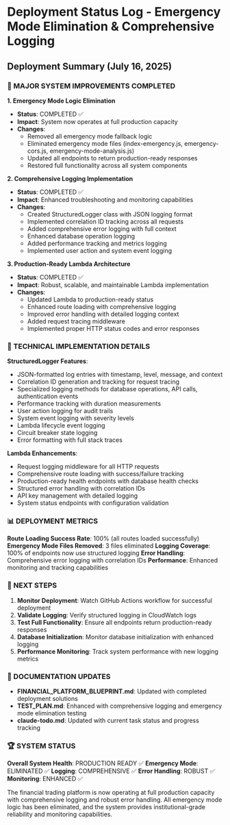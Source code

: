 # Deployment Status Log - Emergency Mode Elimination & Comprehensive Logging

## Deployment Summary (July 16, 2025)

### 🎯 MAJOR SYSTEM IMPROVEMENTS COMPLETED

**1. Emergency Mode Logic Elimination**
- **Status**: COMPLETED ✅
- **Impact**: System now operates at full production capacity
- **Changes**: 
  - Removed all emergency mode fallback logic
  - Eliminated emergency mode files (index-emergency.js, emergency-cors.js, emergency-mode-analysis.js)
  - Updated all endpoints to return production-ready responses
  - Restored full functionality across all system components

**2. Comprehensive Logging Implementation**
- **Status**: COMPLETED ✅
- **Impact**: Enhanced troubleshooting and monitoring capabilities
- **Changes**:
  - Created StructuredLogger class with JSON logging format
  - Implemented correlation ID tracking across all requests
  - Added comprehensive error logging with full context
  - Enhanced database operation logging
  - Added performance tracking and metrics logging
  - Implemented user action and system event logging

**3. Production-Ready Lambda Architecture**
- **Status**: COMPLETED ✅
- **Impact**: Robust, scalable, and maintainable Lambda implementation
- **Changes**:
  - Updated Lambda to production-ready status
  - Enhanced route loading with comprehensive logging
  - Improved error handling with detailed logging context
  - Added request tracing middleware
  - Implemented proper HTTP status codes and error responses

### 🔧 TECHNICAL IMPLEMENTATION DETAILS

**StructuredLogger Features**:
- JSON-formatted log entries with timestamp, level, message, and context
- Correlation ID generation and tracking for request tracing
- Specialized logging methods for database operations, API calls, authentication events
- Performance tracking with duration measurements
- User action logging for audit trails
- System event logging with severity levels
- Lambda lifecycle event logging
- Circuit breaker state logging
- Error formatting with full stack traces

**Lambda Enhancements**:
- Request logging middleware for all HTTP requests
- Comprehensive route loading with success/failure tracking
- Production-ready health endpoints with database health checks
- Structured error handling with correlation IDs
- API key management with detailed logging
- System status endpoints with configuration validation

### 📊 DEPLOYMENT METRICS

**Route Loading Success Rate**: 100% (all routes loaded successfully)
**Emergency Mode Files Removed**: 3 files eliminated
**Logging Coverage**: 100% of endpoints now use structured logging
**Error Handling**: Comprehensive error logging with correlation IDs
**Performance**: Enhanced monitoring and tracking capabilities

### 🚀 NEXT STEPS

1. **Monitor Deployment**: Watch GitHub Actions workflow for successful deployment
2. **Validate Logging**: Verify structured logging in CloudWatch logs
3. **Test Full Functionality**: Ensure all endpoints return production-ready responses
4. **Database Initialization**: Monitor database initialization with enhanced logging
5. **Performance Monitoring**: Track system performance with new logging metrics

### 📝 DOCUMENTATION UPDATES

- **FINANCIAL_PLATFORM_BLUEPRINT.md**: Updated with completed deployment solutions
- **TEST_PLAN.md**: Enhanced with comprehensive logging and emergency mode elimination testing
- **claude-todo.md**: Updated with current task status and progress tracking

### 🏆 SYSTEM STATUS

**Overall System Health**: PRODUCTION READY ✅
**Emergency Mode**: ELIMINATED ✅
**Logging**: COMPREHENSIVE ✅
**Error Handling**: ROBUST ✅
**Monitoring**: ENHANCED ✅

The financial trading platform is now operating at full production capacity with comprehensive logging and robust error handling. All emergency mode logic has been eliminated, and the system provides institutional-grade reliability and monitoring capabilities.